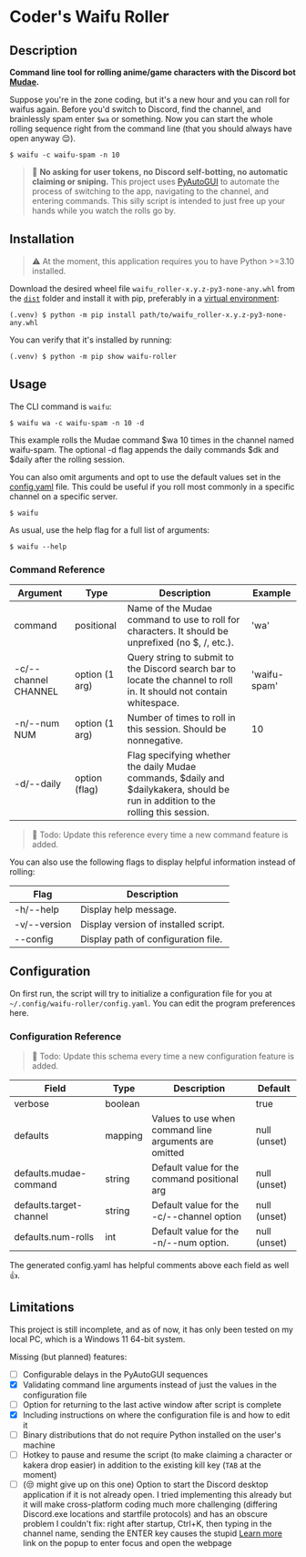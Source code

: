 # Coder's Waifu Roller

## Description

**Command line tool for rolling anime/game characters with the Discord bot [Mudae](https://top.gg/bot/432610292342587392).**

Suppose you're in the zone coding, but it's a new hour and you can roll for waifus again. Before you'd switch to Discord, find the channel, and brainlessly spam enter `$wa` or something. Now you can start the whole rolling sequence right from the command line (that you should always have open anyway :relieved:).
```
$ waifu -c waifu-spam -n 10
```

> :mega: **No asking for user tokens, no Discord self-botting, no automatic claiming or sniping.** This project uses [PyAutoGUI](https://pypi.org/project/PyAutoGUI/) to automate the process of switching to the app, navigating to the channel, and entering commands. This silly script is intended to just free up your hands while you watch the rolls go by.

## Installation

> :warning: At the moment, this application requires you to have Python >=3.10 installed.

Download the desired wheel file `waifu_roller-x.y.z-py3-none-any.whl` from the [`dist`](dist/) folder and install it with pip, preferably in a [virtual environment](https://docs.python.org/3/tutorial/venv.html):
```
(.venv) $ python -m pip install path/to/waifu_roller-x.y.z-py3-none-any.whl
```
You can verify that it's installed by running:
```
(.venv) $ python -m pip show waifu-roller
```

## Usage

The CLI command is `waifu`:
```
$ waifu wa -c waifu-spam -n 10 -d
```
This example rolls the Mudae command $wa 10 times in the channel named waifu-spam. The optional -d flag appends the daily commands $dk and $daily after the rolling session.

You can also omit arguments and opt to use the default values set in the [config.yaml](#configuration) file. This could be useful if you roll most commonly in a specific channel on a specific server.
```
$ waifu
```
As usual, use the help flag for a full list of arguments:
```
$ waifu --help
```

### Command Reference



| Argument             | Type           | Description                                                                                                                       | Example      |
| -------------------- | -------------- | --------------------------------------------------------------------------------------------------------------------------------- | ------------ |
| command              | positional     | Name of the Mudae command to use to roll for characters. It should be unprefixed (no $, /, etc.).                                 | 'wa'         |
| -c/--channel CHANNEL | option (1 arg) | Query string to submit to the Discord search bar to locate the channel to roll in. It should not contain whitespace.              | 'waifu-spam' |
| -n/--num NUM         | option (1 arg) | Number of times to roll in this session. Should be nonnegative.                                                                   | 10           |
| -d/--daily           | option (flag)  | Flag specifying whether the daily Mudae commands, $daily and $dailykakera, should be run in addition to the rolling this session. |              |

> :hammer: Todo: Update this reference every time a new command feature is added.

You can also use the following flags to display helpful information instead of rolling:

| Flag         | Description                          |
| ------------ | ------------------------------------ |
| -h/--help    | Display help message.                |
| -v/--version | Display version of installed script. |
| --config     | Display path of configuration file.  |


## Configuration

On first run, the script will try to initialize a configuration file for you at `~/.config/waifu-roller/config.yaml`. You can edit the program preferences here.

### Configuration Reference

> :hammer: Todo: Update this schema every time a new configuration feature is added.

| Field                   | Type    | Description                                           | Default      |
| ----------------------- | ------- | ----------------------------------------------------- | ------------ |
| verbose                 | boolean |                                                       | true         |
| defaults                | mapping | Values to use when command line arguments are omitted | null (unset) |
| defaults.mudae-command  | string  | Default value for the command positional arg          | null (unset) |
| defaults.target-channel | string  | Default value for the -c/--channel option             | null (unset) |
| defaults.num-rolls      | int     | Default value for the -n/--num option.                | null (unset) |

The generated config.yaml has helpful comments above each field as well :thumbsup:.

## Limitations

This project is still incomplete, and as of now, it has only been tested on my local PC, which is a Windows 11 64-bit system.

Missing (but planned) features:
- [ ] Configurable delays in the PyAutoGUI sequences
- [x] Validating command line arguments instead of just the values in the configuration file
- [ ] Option for returning to the last active window after script is complete
- [x] Including instructions on where the configuration file is and how to edit it
- [ ] Binary distributions that do not require Python installed on the user's machine
- [ ] Hotkey to pause and resume the script (to make claiming a character or kakera drop easier) in addition to the existing kill key (`TAB` at the moment)
- [ ] (:unamused: might give up on this one) Option to start the Discord desktop application if it is not already open. I tried implementing this already but it will make cross-platform coding much more challenging (differing Discord.exe locations and startfile protocols) and has an obscure problem I couldn't fix: right after startup, Ctrl+K, then typing in the channel name, sending the ENTER key causes the stupid [Learn more](https://support.discord.com/hc/en-us/articles/115000070311) link on the popup to enter focus and open the webpage
